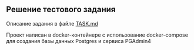 ## Решение тестового задания
Описание задания в файле [TASK.md](TASK.md)

Проект написан в docker-контейнере с использование docker-compose для создания базы данных Postgres и сервиса PGAdmin4
